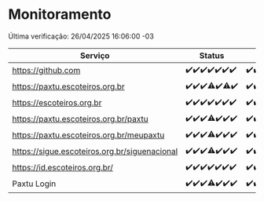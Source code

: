 # Monitoramento

Última verificação: 26/04/2025 16:06:00 -03

|Serviço|Status|Últimas 24h|
|---|---|---|
|https://github.com|<span title="2025-04-19: OK=23">✔️</span><span title="2025-04-20: OK=23">✔️</span><span title="2025-04-21: OK=23">✔️</span><span title="2025-04-22: OK=23">✔️</span><span title="2025-04-23: OK=23">✔️</span><span title="2025-04-24: OK=23">✔️</span><span title="2025-04-25: OK=18">✔️</span>|<span title="25/04/2025 16:07:00 -03 : 200">✔️</span><span title="25/04/2025 17:10:00 -03 : 200">✔️</span><span title="25/04/2025 18:08:00 -03 : 200">✔️</span><span title="25/04/2025 19:08:00 -03 : 200">✔️</span><span title="25/04/2025 20:08:00 -03 : 200">✔️</span><span title="25/04/2025 21:43:00 -03 : 200">✔️</span><span title="25/04/2025 23:18:00 -03 : 200">✔️</span><span title="26/04/2025 00:24:00 -03 : 200">✔️</span><span title="26/04/2025 01:10:00 -03 : 200">✔️</span><span title="26/04/2025 02:08:00 -03 : 200">✔️</span><span title="26/04/2025 03:11:00 -03 : 200">✔️</span><span title="26/04/2025 04:08:00 -03 : 200">✔️</span><span title="26/04/2025 05:10:00 -03 : 200">✔️</span><span title="26/04/2025 06:08:00 -03 : 200">✔️</span><span title="26/04/2025 07:08:00 -03 : 200">✔️</span><span title="26/04/2025 08:06:00 -03 : 200">✔️</span><span title="26/04/2025 09:14:00 -03 : 200">✔️</span><span title="26/04/2025 10:16:00 -03 : 200">✔️</span><span title="26/04/2025 11:07:00 -03 : 200">✔️</span><span title="26/04/2025 12:07:00 -03 : 200">✔️</span><span title="26/04/2025 13:09:00 -03 : 200">✔️</span><span title="26/04/2025 14:06:00 -03 : 200">✔️</span><span title="26/04/2025 15:10:00 -03 : 0">❌</span><span title="26/04/2025 16:06:00 -03 : 200">✔️</span>|
|https://paxtu.escoteiros.org.br|<span title="2025-04-19: OK=23">✔️</span><span title="2025-04-20: OK=23">✔️</span><span title="2025-04-21: OK=23">✔️</span><span title="2025-04-22: OK=22, Falhas=1">⚠️</span><span title="2025-04-23: OK=23">✔️</span><span title="2025-04-24: OK=22, Falhas=1">⚠️</span><span title="2025-04-25: OK=18">✔️</span>|<span title="25/04/2025 16:07:00 -03 : 200">✔️</span><span title="25/04/2025 17:10:00 -03 : 200">✔️</span><span title="25/04/2025 18:08:00 -03 : 200">✔️</span><span title="25/04/2025 19:08:00 -03 : 200">✔️</span><span title="25/04/2025 20:08:00 -03 : 200">✔️</span><span title="25/04/2025 21:43:00 -03 : 200">✔️</span><span title="25/04/2025 23:18:00 -03 : 200">✔️</span><span title="26/04/2025 00:24:00 -03 : 200">✔️</span><span title="26/04/2025 01:10:00 -03 : 200">✔️</span><span title="26/04/2025 02:08:00 -03 : 200">✔️</span><span title="26/04/2025 03:11:00 -03 : 200">✔️</span><span title="26/04/2025 04:08:00 -03 : 200">✔️</span><span title="26/04/2025 05:10:00 -03 : 200">✔️</span><span title="26/04/2025 06:08:00 -03 : 200">✔️</span><span title="26/04/2025 07:08:00 -03 : 200">✔️</span><span title="26/04/2025 08:06:00 -03 : 200">✔️</span><span title="26/04/2025 09:14:00 -03 : 200">✔️</span><span title="26/04/2025 10:16:00 -03 : 200">✔️</span><span title="26/04/2025 11:07:00 -03 : 200">✔️</span><span title="26/04/2025 12:07:00 -03 : 200">✔️</span><span title="26/04/2025 13:09:00 -03 : 200">✔️</span><span title="26/04/2025 14:06:00 -03 : 200">✔️</span><span title="26/04/2025 15:10:00 -03 : 200">✔️</span><span title="26/04/2025 16:06:00 -03 : 200">✔️</span>|
|https://escoteiros.org.br|<span title="2025-04-19: OK=23">✔️</span><span title="2025-04-20: OK=23">✔️</span><span title="2025-04-21: OK=23">✔️</span><span title="2025-04-22: OK=23">✔️</span><span title="2025-04-23: OK=23">✔️</span><span title="2025-04-24: OK=23">✔️</span><span title="2025-04-25: OK=18">✔️</span>|<span title="25/04/2025 16:07:00 -03 : 200">✔️</span><span title="25/04/2025 17:10:00 -03 : 200">✔️</span><span title="25/04/2025 18:08:00 -03 : 200">✔️</span><span title="25/04/2025 19:08:00 -03 : 200">✔️</span><span title="25/04/2025 20:08:00 -03 : 200">✔️</span><span title="25/04/2025 21:43:00 -03 : 200">✔️</span><span title="25/04/2025 23:18:00 -03 : 200">✔️</span><span title="26/04/2025 00:24:00 -03 : 200">✔️</span><span title="26/04/2025 01:10:00 -03 : 200">✔️</span><span title="26/04/2025 02:08:00 -03 : 200">✔️</span><span title="26/04/2025 03:11:00 -03 : 200">✔️</span><span title="26/04/2025 04:08:00 -03 : 200">✔️</span><span title="26/04/2025 05:10:00 -03 : 200">✔️</span><span title="26/04/2025 06:08:00 -03 : 200">✔️</span><span title="26/04/2025 07:08:00 -03 : 200">✔️</span><span title="26/04/2025 08:06:00 -03 : 200">✔️</span><span title="26/04/2025 09:14:00 -03 : 200">✔️</span><span title="26/04/2025 10:16:00 -03 : 200">✔️</span><span title="26/04/2025 11:07:00 -03 : 200">✔️</span><span title="26/04/2025 12:07:00 -03 : 200">✔️</span><span title="26/04/2025 13:09:00 -03 : 200">✔️</span><span title="26/04/2025 14:06:00 -03 : 200">✔️</span><span title="26/04/2025 15:10:00 -03 : 200">✔️</span><span title="26/04/2025 16:06:00 -03 : 200">✔️</span>|
|https://paxtu.escoteiros.org.br/paxtu|<span title="2025-04-19: OK=23">✔️</span><span title="2025-04-20: OK=23">✔️</span><span title="2025-04-21: OK=23">✔️</span><span title="2025-04-22: OK=21, Falhas=2">⚠️</span><span title="2025-04-23: OK=23">✔️</span><span title="2025-04-24: OK=23">✔️</span><span title="2025-04-25: OK=18">✔️</span>|<span title="25/04/2025 16:07:00 -03 : 200">✔️</span><span title="25/04/2025 17:10:00 -03 : 200">✔️</span><span title="25/04/2025 18:08:00 -03 : 200">✔️</span><span title="25/04/2025 19:08:00 -03 : 200">✔️</span><span title="25/04/2025 20:08:00 -03 : 200">✔️</span><span title="25/04/2025 21:43:00 -03 : 200">✔️</span><span title="25/04/2025 23:18:00 -03 : 200">✔️</span><span title="26/04/2025 00:24:00 -03 : 200">✔️</span><span title="26/04/2025 01:10:00 -03 : 200">✔️</span><span title="26/04/2025 02:08:00 -03 : 200">✔️</span><span title="26/04/2025 03:11:00 -03 : 200">✔️</span><span title="26/04/2025 04:08:00 -03 : 200">✔️</span><span title="26/04/2025 05:10:00 -03 : 200">✔️</span><span title="26/04/2025 06:08:00 -03 : 200">✔️</span><span title="26/04/2025 07:08:00 -03 : 200">✔️</span><span title="26/04/2025 08:06:00 -03 : 200">✔️</span><span title="26/04/2025 09:14:00 -03 : 200">✔️</span><span title="26/04/2025 10:16:00 -03 : 200">✔️</span><span title="26/04/2025 11:07:00 -03 : 200">✔️</span><span title="26/04/2025 12:07:00 -03 : 200">✔️</span><span title="26/04/2025 13:09:00 -03 : 200">✔️</span><span title="26/04/2025 14:06:00 -03 : 200">✔️</span><span title="26/04/2025 15:10:00 -03 : 200">✔️</span><span title="26/04/2025 16:06:00 -03 : 200">✔️</span>|
|https://paxtu.escoteiros.org.br/meupaxtu|<span title="2025-04-19: OK=23">✔️</span><span title="2025-04-20: OK=23">✔️</span><span title="2025-04-21: OK=23">✔️</span><span title="2025-04-22: OK=22, Falhas=1">⚠️</span><span title="2025-04-23: OK=23">✔️</span><span title="2025-04-24: OK=23">✔️</span><span title="2025-04-25: OK=18">✔️</span>|<span title="25/04/2025 16:07:00 -03 : 200">✔️</span><span title="25/04/2025 17:10:00 -03 : 200">✔️</span><span title="25/04/2025 18:08:00 -03 : 200">✔️</span><span title="25/04/2025 19:08:00 -03 : 200">✔️</span><span title="25/04/2025 20:08:00 -03 : 200">✔️</span><span title="25/04/2025 21:43:00 -03 : 200">✔️</span><span title="25/04/2025 23:18:00 -03 : 200">✔️</span><span title="26/04/2025 00:24:00 -03 : 200">✔️</span><span title="26/04/2025 01:10:00 -03 : 200">✔️</span><span title="26/04/2025 02:08:00 -03 : 200">✔️</span><span title="26/04/2025 03:11:00 -03 : 200">✔️</span><span title="26/04/2025 04:08:00 -03 : 200">✔️</span><span title="26/04/2025 05:10:00 -03 : 200">✔️</span><span title="26/04/2025 06:08:00 -03 : 200">✔️</span><span title="26/04/2025 07:08:00 -03 : 200">✔️</span><span title="26/04/2025 08:06:00 -03 : 200">✔️</span><span title="26/04/2025 09:14:00 -03 : 200">✔️</span><span title="26/04/2025 10:16:00 -03 : 200">✔️</span><span title="26/04/2025 11:07:00 -03 : 200">✔️</span><span title="26/04/2025 12:07:00 -03 : 200">✔️</span><span title="26/04/2025 13:09:00 -03 : 200">✔️</span><span title="26/04/2025 14:06:00 -03 : 200">✔️</span><span title="26/04/2025 15:10:00 -03 : 200">✔️</span><span title="26/04/2025 16:06:00 -03 : 200">✔️</span>|
|https://sigue.escoteiros.org.br/siguenacional|<span title="2025-04-19: OK=23">✔️</span><span title="2025-04-20: OK=23">✔️</span><span title="2025-04-21: OK=23">✔️</span><span title="2025-04-22: OK=22, Falhas=1">⚠️</span><span title="2025-04-23: OK=23">✔️</span><span title="2025-04-24: OK=23">✔️</span><span title="2025-04-25: OK=18">✔️</span>|<span title="25/04/2025 16:07:00 -03 : 200">✔️</span><span title="25/04/2025 17:10:00 -03 : 200">✔️</span><span title="25/04/2025 18:08:00 -03 : 200">✔️</span><span title="25/04/2025 19:08:00 -03 : 200">✔️</span><span title="25/04/2025 20:08:00 -03 : 200">✔️</span><span title="25/04/2025 21:43:00 -03 : 200">✔️</span><span title="25/04/2025 23:18:00 -03 : 200">✔️</span><span title="26/04/2025 00:25:00 -03 : 200">✔️</span><span title="26/04/2025 01:10:00 -03 : 200">✔️</span><span title="26/04/2025 02:08:00 -03 : 200">✔️</span><span title="26/04/2025 03:11:00 -03 : 200">✔️</span><span title="26/04/2025 04:08:00 -03 : 200">✔️</span><span title="26/04/2025 05:10:00 -03 : 200">✔️</span><span title="26/04/2025 06:08:00 -03 : 200">✔️</span><span title="26/04/2025 07:08:00 -03 : 200">✔️</span><span title="26/04/2025 08:06:00 -03 : 200">✔️</span><span title="26/04/2025 09:14:00 -03 : 200">✔️</span><span title="26/04/2025 10:16:00 -03 : 200">✔️</span><span title="26/04/2025 11:07:00 -03 : 200">✔️</span><span title="26/04/2025 12:07:00 -03 : 200">✔️</span><span title="26/04/2025 13:09:00 -03 : 200">✔️</span><span title="26/04/2025 14:06:00 -03 : 200">✔️</span><span title="26/04/2025 15:10:00 -03 : 200">✔️</span><span title="26/04/2025 16:06:00 -03 : 200">✔️</span>|
|https://id.escoteiros.org.br/|<span title="2025-04-19: OK=23">✔️</span><span title="2025-04-20: OK=23">✔️</span><span title="2025-04-21: OK=23">✔️</span><span title="2025-04-22: OK=23">✔️</span><span title="2025-04-23: OK=23">✔️</span><span title="2025-04-24: OK=23">✔️</span><span title="2025-04-25: OK=18">✔️</span>|<span title="25/04/2025 16:07:00 -03 : 200">✔️</span><span title="25/04/2025 17:10:00 -03 : 200">✔️</span><span title="25/04/2025 18:08:00 -03 : 200">✔️</span><span title="25/04/2025 19:08:00 -03 : 200">✔️</span><span title="25/04/2025 20:08:00 -03 : 200">✔️</span><span title="25/04/2025 21:43:00 -03 : 200">✔️</span><span title="25/04/2025 23:18:00 -03 : 200">✔️</span><span title="26/04/2025 00:25:00 -03 : 200">✔️</span><span title="26/04/2025 01:10:00 -03 : 200">✔️</span><span title="26/04/2025 02:08:00 -03 : 200">✔️</span><span title="26/04/2025 03:11:00 -03 : 200">✔️</span><span title="26/04/2025 04:08:00 -03 : 200">✔️</span><span title="26/04/2025 05:10:00 -03 : 200">✔️</span><span title="26/04/2025 06:08:00 -03 : 200">✔️</span><span title="26/04/2025 07:08:00 -03 : 200">✔️</span><span title="26/04/2025 08:07:00 -03 : 200">✔️</span><span title="26/04/2025 09:14:00 -03 : 200">✔️</span><span title="26/04/2025 10:16:00 -03 : 200">✔️</span><span title="26/04/2025 11:07:00 -03 : 200">✔️</span><span title="26/04/2025 12:07:00 -03 : 200">✔️</span><span title="26/04/2025 13:09:00 -03 : 200">✔️</span><span title="26/04/2025 14:06:00 -03 : 200">✔️</span><span title="26/04/2025 15:10:00 -03 : 200">✔️</span><span title="26/04/2025 16:06:00 -03 : 200">✔️</span>|
|Paxtu Login|<span title="2025-04-19: OK=23">✔️</span><span title="2025-04-20: OK=23">✔️</span><span title="2025-04-21: OK=23">✔️</span><span title="2025-04-22: OK=22, Falhas=1">⚠️</span><span title="2025-04-23: OK=23">✔️</span><span title="2025-04-24: OK=23">✔️</span><span title="2025-04-25: OK=18">✔️</span>|<span title="25/04/2025 16:07:00 -03 : 200">✔️</span><span title="25/04/2025 17:10:00 -03 : 200">✔️</span><span title="25/04/2025 18:08:00 -03 : 200">✔️</span><span title="25/04/2025 19:08:00 -03 : 200">✔️</span><span title="25/04/2025 20:08:00 -03 : 200">✔️</span><span title="25/04/2025 21:43:00 -03 : 200">✔️</span><span title="25/04/2025 23:18:00 -03 : 200">✔️</span><span title="26/04/2025 00:25:00 -03 : 200">✔️</span><span title="26/04/2025 01:10:00 -03 : 200">✔️</span><span title="26/04/2025 02:08:00 -03 : 200">✔️</span><span title="26/04/2025 03:11:00 -03 : 200">✔️</span><span title="26/04/2025 04:08:00 -03 : 200">✔️</span><span title="26/04/2025 05:10:00 -03 : 200">✔️</span><span title="26/04/2025 06:08:00 -03 : 200">✔️</span><span title="26/04/2025 07:08:00 -03 : 200">✔️</span><span title="26/04/2025 08:07:00 -03 : 200">✔️</span><span title="26/04/2025 09:14:00 -03 : 200">✔️</span><span title="26/04/2025 10:16:00 -03 : 200">✔️</span><span title="26/04/2025 11:07:00 -03 : 200">✔️</span><span title="26/04/2025 12:07:00 -03 : 200">✔️</span><span title="26/04/2025 13:09:00 -03 : 200">✔️</span><span title="26/04/2025 14:06:00 -03 : 200">✔️</span><span title="26/04/2025 15:10:00 -03 : 200">✔️</span><span title="26/04/2025 16:06:00 -03 : 200">✔️</span>|
